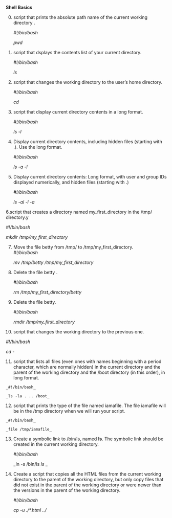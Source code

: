 __Shell Basics__

0. script that prints the absolute path name of the current working directory .
  
   _#!/bin/bash_
   
   _pwd_
   
1. script that dsplays the contents list of your current directory.

   _#!/bin/bash_
   
   _ls_
   
2. script that changes the working directory to the user’s home directory.

   _#!/bin/bash_
   
   _cd_

3. script that display current directory contents in a long format.

   _#!/bin/bash_
   
   _ls -l_

4. Display current directory contents, including hidden files (starting with .). Use the long format. 

   _#!/bin/bash_
   
   _ls -a -l_

5. Display current directory contents: Long format, with user and group IDs displayed numerically, and hidden files (starting with .)	
	
   _#!/bin/bash_
   
   _ls -al -l -a_

6.script that creates a directory named my_first_directory in the /tmp/ directory.y

   _#!/bin/bash_
   
   _mkdir  /tmp/my_first_directory_

7. Move the file betty from /tmp/ to /tmp/my_first_directory.		
   _#!/bin/bash_
   
   _mv /tmp/betty /tmp/my_first_directory_

8. Delete the file betty	.
	
   _#!/bin/bash_
   
   _rm  /tmp/my_first_directory/betty_

9. Delete the file betty.
		
   _#!/bin/bash_
   
   _rmdir /tmp/my_first_directory_
  	
1. script that changes the working directory to the previous one.	

  _#!/bin/bash_
  
   _cd  -_

11.  script that lists all files (even ones with names beginning with a period character, which are normally hidden) in the current directory and the parent of the working directory and the /boot directory (in this order), in long format.
    
    _#!/bin/bash_
    
    _ls -la . .. /boot_

12.  script that prints the type of the file named iamafile. The file iamafile will be in the /tmp directory when we will run your script.

    _#!/bin/bash_
    
    _file /tmp/iamafile_

13. Create a symbolic link to /bin/ls, named __ls__. The symbolic link should be created in the current working directory.

    _#!/bin/bash_
    
    _ln -s /bin/ls  _ls_ _

14. Create a script that copies all the HTML files from the current working directory to the parent of the working directory, but only copy files that did not exist in the parent of the working directory or were newer than the versions in the parent of the working directory.

    _#!/bin/bash_
    
    _cp -u ./*.html  ../_
